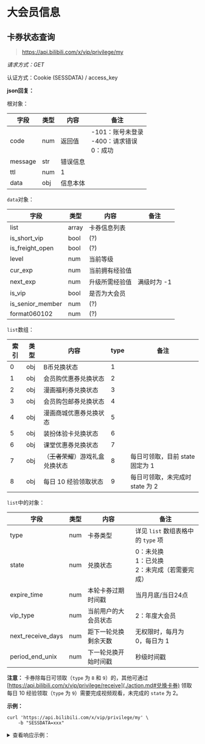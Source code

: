 # 大会员信息

## 卡券状态查询

> https://api.bilibili.com/x/vip/privilege/my

*请求方式：GET*

认证方式：Cookie (SESSDATA) / access_key

**json回复：**

根对象：

| 字段    | 类型 | 内容     | 备注                                              |
| ------- | ---- | -------- | ------------------------------------------------- |
| code    | num  | 返回值   | -101：账号未登录<br />-400：请求错误<br />0：成功 |
| message | str  | 错误信息 |                                                   |
| ttl     | num  | 1        |                                                   |
| data    | obj  | 信息本体 |                                                   |

`data`对象：

| 字段             | 类型  | 内容           | 备注        |
| ---------------- | ----- | -------------- | ----------- |
| list             | array | 卡券信息列表   |             |
| is_short_vip     | bool  | (?)            |             |
| is_freight_open  | bool  | (?)            |             |
| level            | num   | 当前等级       |             |
| cur_exp          | num   | 当前拥有经验值 |             |
| next_exp         | num   | 升级所需经验值 | 满级时为 -1 |
| is_vip           | bool  | 是否为大会员   |             |
| is_senior_member | num   | (?)            |             |
| format060102     | num   | (?)            |             |


`list`数组：

| 索引 | 类型 | 内容                             | type | 备注                            |
| ---- | ---- | -------------------------------- | ---- | ------------------------------- |
| 0    | obj  | B币兑换状态                      | 1    |                                 |
| 1    | obj  | 会员购优惠券兑换状态             | 2    |                                 |
| 2    | obj  | 漫画福利券兑换状态               | 3    |                                 |
| 3    | obj  | 会员购包邮券兑换状态             | 4    |                                 |
| 4    | obj  | 漫画商城优惠券兑换状态           | 5    |                                 |
| 5    | obj  | 装扮体验卡兑换状态               | 6    |                                 |
| 6    | obj  | 课堂优惠券兑换状态               | 7    |                                 |
| 7    | obj  | （~~王者荣耀~~）游戏礼盒兑换状态 | 8    | 每日可领取，目前 state 固定为 1 |
| 8    | obj  | 每日 10 经验领取状态             | 9    | 每日可领取，未完成时 state 为 2 |

`list`中的对象：

| 字段              | 类型 | 内容                 | 备注                                                  |
| ----------------- | ---- | -------------------- | ----------------------------------------------------- |
| type              | num  | 卡券类型             | 详见 `list` 数组表格中的 `type` 项                    |
| state             | num  | 兑换状态             | 0：未兑换<br />1：已兑换<br />2：未完成（若需要完成） |
| expire_time       | num  | 本轮卡券过期时间戳   | 当月月底/当日24点                                     |
| vip_type          | num  | 当前用户的大会员状态 | 2：年度大会员                                         |
| next_receive_days | num  | 距下一轮兑换剩余天数 | 无权限时，每月为 0，每日为 1    	                |
| period_end_unix   | num  | 下一轮兑换开始时间戳 | 秒级时间戳                                            |

**注意：**
卡券除每日可领取（`type` 为 `8` 和 `9`）的，其他可通过 [https://api.bilibili.com/x/vip/privilege/receive](./action.md#兑换卡券) 领取  
每日 10 经验领取（`type` 为 `9`）需要完成视频观看，未完成的 `state` 为 2。

**示例：**

```shell
curl 'https://api.bilibili.com/x/vip/privilege/my' \
	-b "SESSDATA=xxx"
```

<details>
<summary>查看响应示例：</summary>


```json
{
  "code": 0,
  "message": "0",
  "ttl": 1,
  "data": {
    "list": [
      {
        "type": 1,
        "state": 0,
        "expire_time": 1667231999,
        "vip_type": 2,
        "next_receive_days": 29,
        "period_end_unix": 1667491200
      },
      {
        "type": 2,
        "state": 0,
        "expire_time": 1667231999,
        "vip_type": 2,
        "next_receive_days": 29,
        "period_end_unix": 1667491200
      },
      {
        "type": 3,
        "state": 0,
        "expire_time": 1667231999,
        "vip_type": 2,
        "next_receive_days": 29,
        "period_end_unix": 1667491200
      },
      {
        "type": 4,
        "state": 0,
        "expire_time": 1667231999,
        "vip_type": 2,
        "next_receive_days": 29,
        "period_end_unix": 1667491200
      },
      {
        "type": 5,
        "state": 0,
        "expire_time": 1667231999,
        "vip_type": 2,
        "next_receive_days": 29,
        "period_end_unix": 1667491200
      }
    ],
    "is_short_vip": false,
    "is_freight_open": true
  }
}
```

</details>
